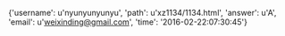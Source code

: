 {'username': u'nyunyunyunyu', 'path': u'xz1134/1134.html', 'answer': u'A', 'email': u'weixinding@gmail.com', 'time': '2016-02-22:07:30:45'}